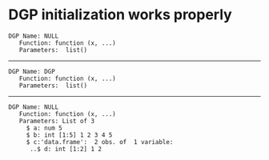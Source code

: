 # DGP initialization works properly

    DGP Name: NULL 
       Function: function (x, ...)  
       Parameters:  list()

---

    DGP Name: DGP 
       Function: function (x, ...)  
       Parameters:  list()

---

    DGP Name: NULL 
       Function: function (x, ...)  
       Parameters: List of 3
         $ a: num 5
         $ b: int [1:5] 1 2 3 4 5
         $ c:'data.frame':	2 obs. of  1 variable:
          ..$ d: int [1:2] 1 2

